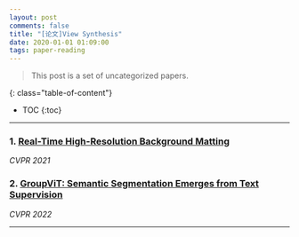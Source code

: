 ```yaml
---
layout: post
comments: false
title: "[论文]View Synthesis"
date: 2020-01-01 01:09:00
tags: paper-reading
---
```


> This post is a set of uncategorized papers.


<!--more-->

{: class="table-of-content"}
* TOC
{:toc}

---
### 1. [Real-Time High-Resolution Background Matting](https://grail.cs.washington.edu/projects/background-matting-v2/#/)

*CVPR 2021*


### 2. [GroupViT: Semantic Segmentation Emerges from Text Supervision](https://openaccess.thecvf.com/content/CVPR2022/papers/Xu_GroupViT_Semantic_Segmentation_Emerges_From_Text_Supervision_CVPR_2022_paper.pdf)

*CVPR 2022*



---
